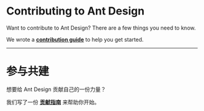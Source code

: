 # Contributing to Ant Design

Want to contribute to Ant Design? There are a few things you need to know.

We wrote a **[contribution guide]()** to help you get started.

---

# 参与共建

想要给 Ant Design 贡献自己的一份力量？

我们写了一份 **[贡献指南]()** 来帮助你开始。
